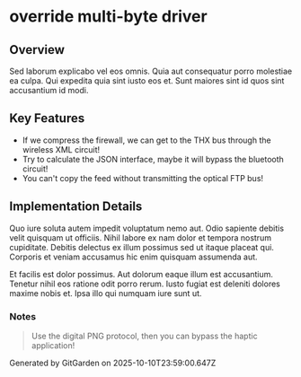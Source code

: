 # override multi-byte driver

## Overview
Sed laborum explicabo vel eos omnis. Quia aut consequatur porro molestiae ea culpa. Qui expedita quia sint iusto eos et. Sunt maiores sint id quos sint accusantium id modi.

## Key Features
- If we compress the firewall, we can get to the THX bus through the wireless XML circuit!
- Try to calculate the JSON interface, maybe it will bypass the bluetooth circuit!
- You can't copy the feed without transmitting the optical FTP bus!

## Implementation Details
Quo iure soluta autem impedit voluptatum nemo aut. Odio sapiente debitis velit quisquam ut officiis. Nihil labore ex nam dolor et tempora nostrum cupiditate. Debitis delectus ex illum possimus sed ut itaque placeat qui. Corporis et veniam accusamus hic enim quisquam assumenda aut.
 Et facilis est dolor possimus. Aut dolorum eaque illum est accusantium. Tenetur nihil eos ratione odit porro rerum. Iusto fugiat est deleniti dolores maxime nobis et. Ipsa illo qui numquam iure sunt ut.

### Notes
> Use the digital PNG protocol, then you can bypass the haptic application!

Generated by GitGarden on 2025-10-10T23:59:00.647Z